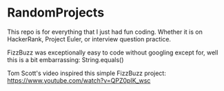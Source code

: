 # RandomProjects
This repo is for everything that I just had fun coding. Whether it is on HackerRank, Project Euler, or interview question practice.

FizzBuzz was exceptionally easy to code without googling except for, well this is a bit embarrassing: String.equals()

Tom Scott's video inspired this simple FizzBuzz project: <br/>
https://www.youtube.com/watch?v=QPZ0pIK_wsc
